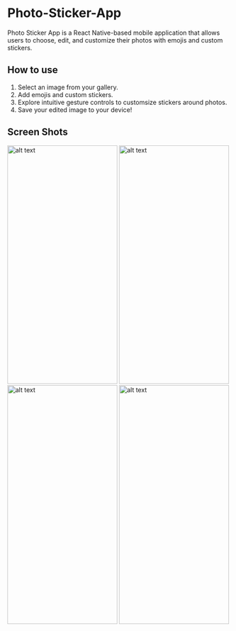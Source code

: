 # Photo-Sticker-App
Photo Sticker App is a React Native-based mobile application that allows users to choose, edit, and customize their photos with emojis and custom stickers.
## How to use
1. Select an image from your gallery.
2. Add emojis and custom stickers.
3. Explore intuitive gesture controls to customsize stickers around photos.
4. Save your edited image to your device!
## Screen Shots
<img src="https://github.com/muktar-gif/Photo-Sticker-App/assets/84489366/c1ad45cb-7534-469a-9c3d-90f1f7b991c1" alt="alt text" width="248" height="538.7">
<img src="https://github.com/muktar-gif/Photo-Sticker-App/assets/84489366/60b1bf5d-7a79-4e8d-86e2-b7990e749281" alt="alt text" width="248" height="538.7">
<img src="https://github.com/muktar-gif/Photo-Sticker-App/assets/84489366/f77ad418-4879-436b-8c8d-73682e7f6881" alt="alt text" width="248" height="538.7">
<img src="https://github.com/muktar-gif/Photo-Sticker-App/assets/84489366/30197548-3188-49b5-9315-6af2fbd5be5d" alt="alt text" width="248" height="538.7">
